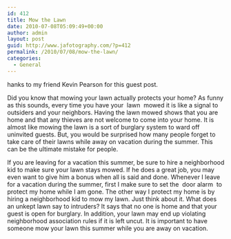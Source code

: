 ```yaml
---
id: 412
title: Mow the Lawn
date: 2010-07-08T05:09:49+00:00
author: admin
layout: post
guid: http://www.jafotography.com/?p=412
permalink: /2010/07/08/mow-the-lawn/
categories:
  - General
---
```

hanks to my friend Kevin Pearson for this guest post.

Did you know that mowing your lawn actually protects your home? As funny as this sounds, every time you have your &nbsp;lawn&nbsp; mowed it is like a signal to outsiders and your neighbors. Having the lawn mowed shows that you are home and that any thieves are not welcome to come into your home. It is almost like mowing the lawn is a sort of burglary system to ward off uninvited guests. But, you would be surprised how many people forget to take care of their lawns while away on vacation during the summer. This can be the ultimate mistake for people.

If you are leaving for a vacation this summer, be sure to hire a neighborhood kid to make sure your lawn stays mowed. If he does a great job, you may even want to give him a bonus when all is said and done. Whenever I leave for a vacation during the summer, first I make sure to set the &nbsp;door alarm&nbsp; to protect my home while I am gone. The other way I protect my home is by hiring a neighborhood kid to mow my lawn. Just think about it. What does an unkept lawn say to intruders? It says that no one is home and that your guest is open for burglary. In addition, your lawn may end up violating neighborhood association rules if it is left uncut. It is important to have someone mow your lawn this summer while you are away on vacation.